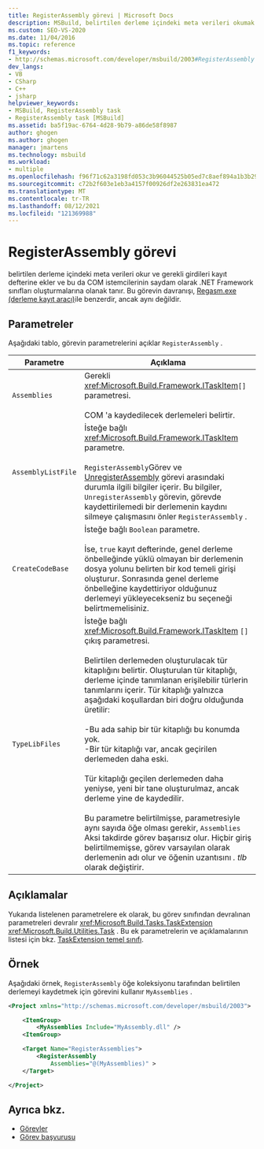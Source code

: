 ```yaml
---
title: RegisterAssembly görevi | Microsoft Docs
description: MSBuild, belirtilen derleme içindeki meta verileri okumak ve gerekli girdileri kayıt defterine eklemek için registerassembly görevini nasıl kullandığını öğrenin.
ms.custom: SEO-VS-2020
ms.date: 11/04/2016
ms.topic: reference
f1_keywords:
- http://schemas.microsoft.com/developer/msbuild/2003#RegisterAssembly
dev_langs:
- VB
- CSharp
- C++
- jsharp
helpviewer_keywords:
- MSBuild, RegisterAssembly task
- RegisterAssembly task [MSBuild]
ms.assetid: ba5f19ac-6764-4d28-9b79-a86de58f8987
author: ghogen
ms.author: ghogen
manager: jmartens
ms.technology: msbuild
ms.workload:
- multiple
ms.openlocfilehash: f96f71c62a3198fd053c3b96044525b05ed7c8aef894a1b3b29609b9d25a0c6c
ms.sourcegitcommit: c72b2f603e1eb3a4157f00926df2e263831ea472
ms.translationtype: MT
ms.contentlocale: tr-TR
ms.lasthandoff: 08/12/2021
ms.locfileid: "121369988"
---
```

# <a name="registerassembly-task"></a>RegisterAssembly görevi

belirtilen derleme içindeki meta verileri okur ve gerekli girdileri kayıt defterine ekler ve bu da COM istemcilerinin saydam olarak .NET Framework sınıfları oluşturmalarına olanak tanır. Bu görevin davranışı, [Regasm.exe (derleme kayıt aracı)](/dotnet/framework/tools/regasm-exe-assembly-registration-tool)ile benzerdir, ancak aynı değildir.

## <a name="parameters"></a>Parametreler

 Aşağıdaki tablo, görevin parametrelerini açıklar `RegisterAssembly` .

|Parametre|Açıklama|
|---------------|-----------------|
|`Assemblies`|Gerekli <xref:Microsoft.Build.Framework.ITaskItem>`[]` parametresi.<br /><br /> COM 'a kaydedilecek derlemeleri belirtir.|
|`AssemblyListFile`|İsteğe bağlı <xref:Microsoft.Build.Framework.ITaskItem> parametre.<br /><br /> `RegisterAssembly`Görev ve [UnregisterAssembly](../msbuild/unregisterassembly-task.md) görevi arasındaki durumla ilgili bilgiler içerir. Bu bilgiler, `UnregisterAssembly` görevin, görevde kaydettirilemedi bir derlemenin kaydını silmeye çalışmasını önler `RegisterAssembly` .|
|`CreateCodeBase`|İsteğe bağlı `Boolean` parametre.<br /><br /> İse, `true` kayıt defterinde, genel derleme önbelleğinde yüklü olmayan bir derlemenin dosya yolunu belirten bir kod temeli girişi oluşturur. Sonrasında genel derleme önbelleğine kaydettiriyor olduğunuz derlemeyi yükleyecekseniz bu seçeneği belirtmemelisiniz.|
|`TypeLibFiles`|İsteğe bağlı <xref:Microsoft.Build.Framework.ITaskItem> `[]` çıkış parametresi.<br /><br /> Belirtilen derlemeden oluşturulacak tür kitaplığını belirtir. Oluşturulan tür kitaplığı, derleme içinde tanımlanan erişilebilir türlerin tanımlarını içerir. Tür kitaplığı yalnızca aşağıdaki koşullardan biri doğru olduğunda üretilir:<br /><br /> -Bu ada sahip bir tür kitaplığı bu konumda yok.<br />-Bir tür kitaplığı var, ancak geçirilen derlemeden daha eski.<br /><br /> Tür kitaplığı geçilen derlemeden daha yeniyse, yeni bir tane oluşturulmaz, ancak derleme yine de kaydedilir.<br /><br /> Bu parametre belirtilmişse, parametresiyle aynı sayıda öğe olması gerekir, `Assemblies` Aksi takdirde görev başarısız olur. Hiçbir giriş belirtilmemişse, görev varsayılan olarak derlemenin adı olur ve öğenin uzantısını *. tlb* olarak değiştirir.|

## <a name="remarks"></a>Açıklamalar

 Yukarıda listelenen parametrelere ek olarak, bu görev sınıfından devralınan parametreleri devralır <xref:Microsoft.Build.Tasks.TaskExtension> <xref:Microsoft.Build.Utilities.Task> . Bu ek parametrelerin ve açıklamalarının listesi için bkz. [TaskExtension temel sınıfı](../msbuild/taskextension-base-class.md).

## <a name="example"></a>Örnek

 Aşağıdaki örnek, `RegisterAssembly` öğe koleksiyonu tarafından belirtilen derlemeyi kaydetmek için görevini kullanır `MyAssemblies` .

```xml
<Project xmlns="http://schemas.microsoft.com/developer/msbuild/2003">

    <ItemGroup>
        <MyAssemblies Include="MyAssembly.dll" />
    <ItemGroup>

    <Target Name="RegisterAssemblies">
        <RegisterAssembly
            Assemblies="@(MyAssemblies)" >
    </Target>

</Project>
```

## <a name="see-also"></a>Ayrıca bkz.

- [Görevler](../msbuild/msbuild-tasks.md)
- [Görev başvurusu](../msbuild/msbuild-task-reference.md)
